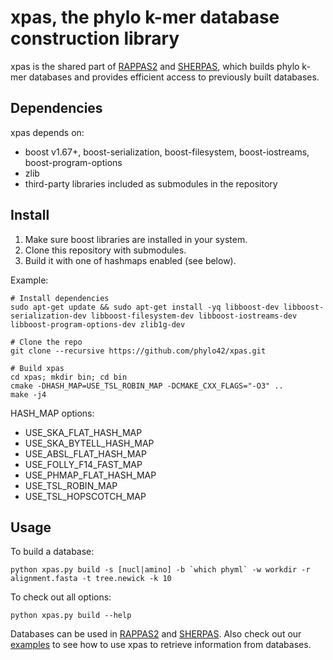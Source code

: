 # xpas, the phylo k-mer database construction library

xpas is the shared part of [RAPPAS2](https://github.com/phylo42/rappas2) and [SHERPAS](https://github.com/phylo42/sherpas), which builds phylo k-mer databases and provides efficient access to previously built databases.

## Dependencies
xpas depends on:
- boost v1.67+, boost-serialization, boost-filesystem, boost-iostreams, boost-program-options
- zlib
- third-party libraries included as submodules in the repository

## Install

1. Make sure boost libraries are installed in your system.
2. Clone this repository with submodules.
3. Build it with one of hashmaps enabled (see below).

Example:
```
# Install dependencies
sudo apt-get update && sudo apt-get install -yq libboost-dev libboost-serialization-dev libboost-filesystem-dev libboost-iostreams-dev libboost-program-options-dev zlib1g-dev

# Clone the repo
git clone --recursive https://github.com/phylo42/xpas.git

# Build xpas
cd xpas; mkdir bin; cd bin
cmake -DHASH_MAP=USE_TSL_ROBIN_MAP -DCMAKE_CXX_FLAGS="-O3" ..
make -j4
```

HASH_MAP options:
- USE_SKA_FLAT_HASH_MAP
- USE_SKA_BYTELL_HASH_MAP
- USE_ABSL_FLAT_HASH_MAP
- USE_FOLLY_F14_FAST_MAP
- USE_PHMAP_FLAT_HASH_MAP
- USE_TSL_ROBIN_MAP
- USE_TSL_HOPSCOTCH_MAP

## Usage

To build a database:
```
python xpas.py build -s [nucl|amino] -b `which phyml` -w workdir -r alignment.fasta -t tree.newick -k 10
```

To check out all options:
```
python xpas.py build --help
```

Databases can be used in [RAPPAS2](https://github.com/phylo42/rappas2) and [SHERPAS](https://github.com/phylo42/sherpas). Also check out our [examples](https://github.com/phylo42/xpas/tree/master/examples) to see how to use xpas to retrieve information from databases.
